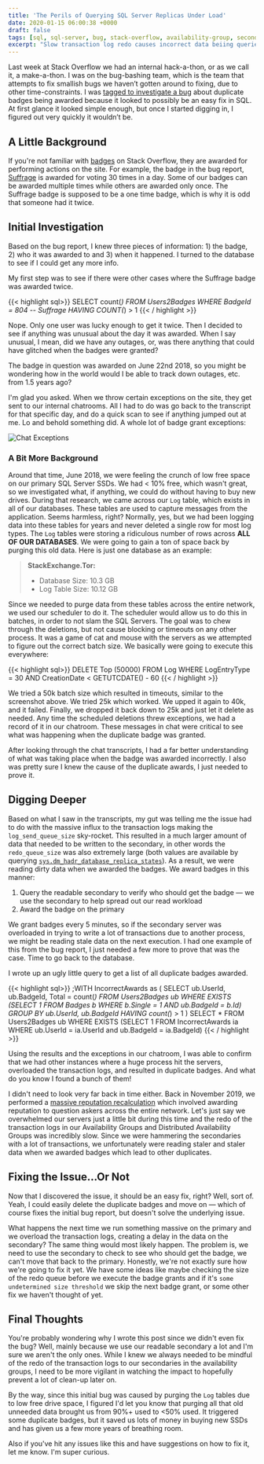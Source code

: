 ```yaml
---
title: 'The Perils of Querying SQL Server Replicas Under Load'
date: 2020-01-15 06:00:38 +0000
draft: false
tags: [sql, sql-server, bug, stack-overflow, availability-group, secondary-server, readable-secondary, distributed-availability-group]
excerpt: "Slow transaction log redo causes incorrect data beiing queried from secondary SQL Server"
---
```


Last week at Stack Overflow we had an internal hack-a-thon, or as we call it, a make-a-thon. I was on the bug-bashing team, which is the team that attempts to fix smallish bugs we haven’t gotten around to fixing, due to other time-constraints. I was [tagged to investigate a bug](https://meta.stackoverflow.com/q/384675/426671) about duplicate badges being awarded because it looked to possibly be an easy fix in SQL. At first glance it looked simple enough, but once I started digging in, I figured out very quickly it wouldn’t be.

## A Little Background

If you're not familiar with [badges](https://stackoverflow.com/help/badges) on Stack Overflow, they are awarded for performing actions on the site. For example, the badge in the bug report, [Suffrage](https://stackoverflow.com/help/badges/804/suffrage) is awarded for voting 30 times in a day. Some of our badges can be awarded multiple times while others are awarded only once. The Suffrage badge is supposed to be a one time badge, which is why it is odd that someone had it twice.

## Initial Investigation

Based on the bug report, I knew three pieces of information: 1) the badge, 2) who it was awarded to and 3) when it happened. I turned to the database to see if I could get any more info. 

My first step was to see if there were other cases where the Suffrage badge was awarded twice. 

{{< highlight sql>}}
SELECT count(*)
FROM Users2Badges
WHERE BadgeId = 804 -- Suffrage
HAVING COUNT(*) > 1
{{< / highlight >}}

Nope. Only one user was lucky enough to get it twice. Then I decided to see if anything was unusual about the day it was awarded. When I say unusual, I mean, did we have any outages, or, was there anything that could have glitched when the badges were granted?

The badge in question was awarded on June 22nd 2018, so you might be wondering how in the world would I be able to track down outages, etc. from 1.5 years ago? 

I'm glad you asked. When we throw certain exceptions on the site, they get sent to our internal chatrooms. All I had to do was go back to the transcript for that specific day, and do a quick scan to see if anything jumped out at me. Lo and behold something did. A whole lot of badge grant exceptions:

![Chat Exceptions](/image/2020/chat_exceptions.png)

### A Bit More Background

Around that time, June 2018, we were feeling the crunch of low free space on our primary SQL Server SSDs. We had &lt; 10% free, which wasn't great, so we investigated what, if anything, we could do without having to buy new drives. During that research, we came across our `Log` table, which exists in all of our databases. These tables are used to capture messages from the application. Seems harmless, right? Normally, yes, but we had been logging data into these tables for years and never deleted a single row for most log types. The `Log` tables were storing a ridiculous number of rows across **ALL OF OUR DATABASES**. We were going to gain a ton of space back by purging this old data. Here is just one database as an example:

> **StackExchange.Tor:** 
> 
> - Database Size: 10.3 GB
> - Log Table Size: 10.12 GB

Since we needed to purge data from these tables across the entire network, we used our scheduler to do it. The scheduler would allow us to do this in batches, in order to not slam the SQL Servers. The goal was to chew through the deletions, but not cause blocking or timeouts on any other process. It was a game of cat and mouse with the servers as we attempted to figure out the correct batch size. We basically were going to execute this everywhere:

{{< highlight sql>}}
DELETE Top (50000)
FROM Log
WHERE LogEntryType = 30
  AND CreationDate < GETUTCDATE() - 60
{{< / highlight >}}

We tried a 50k batch size which resulted in timeouts, similar to the screenshot above. We tried 25k which worked. We upped it again to 40k, and it failed. Finally, we dropped it back down to 25k and just let it delete as needed. Any time the scheduled deletions threw exceptions, we had a record of it in our chatroom. These messages in chat were critical to see what was happening when the duplicate badge was granted. 

After looking through the chat transcripts, I had a far better understanding of what was taking place when the badge was awarded incorrectly. I also was pretty sure I knew the cause of the duplicate awards, I just needed to prove it. 

## Digging Deeper

Based on what I saw in the transcripts, my gut was telling me the issue had to do with the massive influx to the transaction logs making the `log_send_queue_size` sky-rocket. This resulted in a much larger amount of data that needed to be written to the secondary, in other words the `redo_queue_size` was also extremely large (both values are available by querying [`sys.dm_hadr_database_replica_states`](https://docs.microsoft.com/en-us/sql/relational-databases/system-dynamic-management-views/sys-dm-hadr-database-replica-states-transact-sql?view=sql-server-ver15)). As a result, we were reading dirty data when we awarded the badges. We award badges in this manner:

1. Query the readable secondary to verify who should get the badge &mdash; we use the secondary to help spread out our read workload
2. Award the badge on the primary

We grant badges every 5 minutes, so if the secondary server was overloaded in trying to write a lot of transactions due to another process, we might be reading stale data on the next execution. I had one example of this from the bug report, I just needed a few more to prove that was the case. Time to go back to the database.

I wrote up an ugly little query to get a list of all duplicate badges awarded. 

{{< highlight sql>}}
;WITH IncorrectAwards as 
(
    SELECT ub.UserId, ub.BadgeId, Total = count(*)
    FROM Users2Badges ub
    WHERE EXISTS (SELECT 1
                    FROM Badges b 
                    WHERE b.Single = 1
                        AND ub.BadgeId = b.Id)
    GROUP BY ub.UserId, ub.BadgeId
    HAVING count(*) > 1
)
SELECT *
FROM Users2Badges ub
WHERE EXISTS (SELECT 1
                FROM IncorrectAwards ia
                WHERE ub.UserId = ia.UserId
                    and ub.BadgeId = ia.BadgeId)
{{< / highlight >}}

Using the results and the exceptions in our chatroom, I was able to confirm that we had other instances where a huge process hit the servers, overloaded the transaction logs, and resulted in duplicate badges. And what do you know I found a bunch of them! 

I didn't need to look very far back in time either. Back in November 2019, we performed a [massive reputation recalculation](https://stackoverflow.blog/2019/11/13/were-rewarding-the-question-askers/) which involved awarding reputation to question askers across the entire network. Let's just say we overwhelmed our servers just a little bit during this time and the redo of the transaction logs in our Availability Groups and Distributed Availability Groups was incredibly slow. Since we were hammering the secondaries with a lot of transactions, we unfortunately were reading staler and staler data when we awarded badges which lead to other duplicates. 

## Fixing the Issue...Or Not

Now that I discovered the issue, it should be an easy fix, right? Well, sort of. Yeah, I could easily delete the duplicate badges and move on &mdash; which of course fixes the initial bug report, but doesn't solve the underlying issue. 

What happens the next time we run something massive on the primary and we overload the transaction logs, creating a delay in the data on the secondary? The same thing would most likely happen. The problem is, we need to use the secondary to check to see who should get the badge, we can't move that back to the primary. Honestly, we're not exactly sure how we're going to fix it yet. We have some ideas like maybe checking the size of the redo queue before we execute the badge grants and if it's `some undetermined size threshold` we skip the next badge grant, or some other fix we haven't thought of yet.

## Final Thoughts

You're probably wondering why I wrote this post since we didn't even fix the bug? Well, mainly because we use our readable secondary a lot and I'm sure we aren't the only ones. While I knew we always needed to be mindful of the redo of the transaction logs to our secondaries in the availability groups, I need to be more vigilant in watching the impact to hopefully prevent a lot of clean-up later on. 

By the way, since this initial bug was caused by purging the `Log` tables due to low free drive space, I figured I'd let you know that purging all that old unneeded data brought us from 90%+ used to <50% used. It triggered some duplicate badges, but it saved us lots of money in buying new SSDs and has given us a few more years of breathing room. 

Also if you've hit any issues like this and have suggestions on how to fix it, let me know. I'm super curious. 

